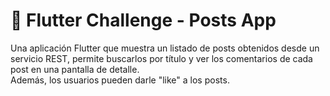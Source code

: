 # 📱 Flutter Challenge - Posts App

Una aplicación Flutter que muestra un listado de posts obtenidos desde un servicio REST, permite buscarlos por título y ver los comentarios de cada post en una pantalla de detalle.  
Además, los usuarios pueden darle "like" a los posts.

